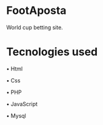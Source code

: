 # FootAposta
 World cup betting site.
 
 # Tecnologies used
 
 • Html
 
 • Css
 
 • PHP
 
 • JavaScript
 
 • Mysql
